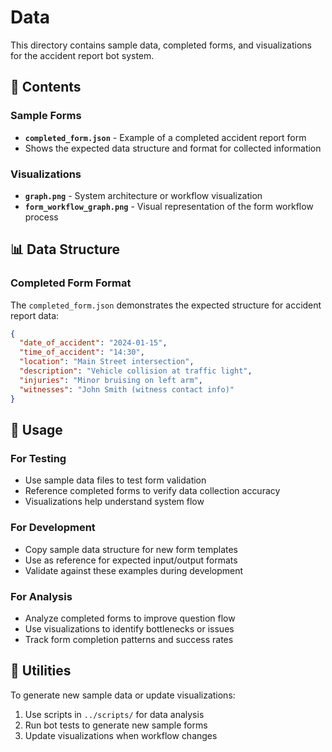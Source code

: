 # Data

This directory contains sample data, completed forms, and visualizations for the accident report bot system.

## 📁 Contents

### Sample Forms
- **`completed_form.json`** - Example of a completed accident report form
- Shows the expected data structure and format for collected information

### Visualizations
- **`graph.png`** - System architecture or workflow visualization
- **`form_workflow_graph.png`** - Visual representation of the form workflow process

## 📊 Data Structure

### Completed Form Format
The `completed_form.json` demonstrates the expected structure for accident report data:

```json
{
  "date_of_accident": "2024-01-15",
  "time_of_accident": "14:30",
  "location": "Main Street intersection",
  "description": "Vehicle collision at traffic light",
  "injuries": "Minor bruising on left arm",
  "witnesses": "John Smith (witness contact info)"
}
```

## 🎯 Usage

### For Testing
- Use sample data files to test form validation
- Reference completed forms to verify data collection accuracy
- Visualizations help understand system flow

### For Development
- Copy sample data structure for new form templates
- Use as reference for expected input/output formats
- Validate against these examples during development

### For Analysis
- Analyze completed forms to improve question flow
- Use visualizations to identify bottlenecks or issues
- Track form completion patterns and success rates

## 🔧 Utilities

To generate new sample data or update visualizations:
1. Use scripts in `../scripts/` for data analysis
2. Run bot tests to generate new sample forms
3. Update visualizations when workflow changes
